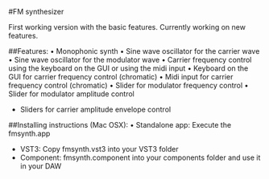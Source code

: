 #FM synthesizer

First working version with the basic features. Currently working on new features.

##Features:
	•	Monophonic synth
	•	Sine wave oscillator for the carrier wave
	•	Sine wave oscillator for the modulator wave
	•	Carrier frequency control using the keyboard on the GUI or using the midi input
	•	Keyboard on the GUI for carrier frequency control (chromatic)
	•	Midi input for carrier frequency control (chromatic)
	•	Slider for modulator frequency control
	•	Slider for modulator amplitude control
  - Sliders for carrier amplitude envelope control

##Installing instructions (Mac OSX):
	•	Standalone app: Execute the fmsynth.app
  - VST3: Copy fmsynth.vst3 into your VST3 folder
  - Component: fmsynth.component into your components folder and use it in your DAW
